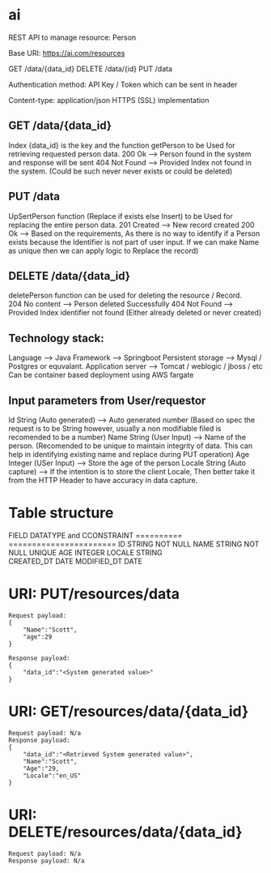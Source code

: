 # ai
REST API to manage resource: Person

Base URI: https://ai.com/resources

GET /data/{data_id}
DELETE /data/{id}
PUT /data

Authentication method:
API Key / Token which can be sent in header

Content-type: application/json
HTTPS (SSL) implementation

GET	/data/{data_id}	
--------------------
Index {data_id}	is the key and the function getPerson to be Used for retrieving requested person data.
     200 Ok        --> Person found in the system and response will be sent
     404 Not Found --> Provided Index not found in the system. (Could be such never never exists or could be deleted)


PUT	/data
--------
UpSertPerson function (Replace if exists else Insert) to be Used for replacing the entire person data. 
    201 Created --> New record created
    200 Ok --> Based on the requirements, As there is no way to identify if a Person exists because the Identifier is not part of user input. If we can make Name as unique then we can apply logic to Replace the record)

DELETE /data/{data_id}
----------------------
deletePerson function can be used for deleting the resource / Record.	
   204 No content --> Person deleted Successfully
   404 Not Found  --> Provided Index identifier not found (Either already deleted or never created)


Technology stack:
-----------------
Language --> Java
Framework --> Springboot
Persistent storage --> Mysql / Postgres  or equvalant. 
Application server --> Tomcat / weblogic / jboss / etc
Can be container based deployment using AWS fargate 

Input parameters from User/requestor
------------------------------------
Id     String  (Auto generated) --> Auto generated number (Based on spec the request is to be String however, usually a non modifiable filed is recomended to be a number)
Name   String  (User Input)     --> Name of the person. (Recomended to be unique to maintain integrity of data. This can help in identifying existing name and replace during PUT operation)
Age    Integer (USer Input)     --> Store the age of the person
Locale String  (Auto capture)   --> If the intention is to store the client Locale, Then better take it from the HTTP Header to have accuracy in data capture.


Table structure
===============
FIELD       DATATYPE and CCONSTRAINT
==========  =======================
ID          STRING  NOT NULL 
NAME        STRING  NOT NULL UNIQUE
AGE         INTEGER 
LOCALE      STRING  
CREATED_DT  DATE
MODIFIED_DT DATE

URI: PUT/resources/data
=======================
    Request payload:
    {
        "Name":"Scott",
        "age":29
    }

    Response payload:
    {
        "data_id":"<System generated value>"
    }

URI: GET/resources/data/{data_id}
=================================
    Request payload: N/a
    Response payload:
    {
        "data_id":"<Retrieved System generated value>",
        "Name":"Scott",
        "Age":"29,
        "Locale":"en_US"
    }

URI: DELETE/resources/data/{data_id}
====================================
    Request payload: N/a
    Response payload: N/a
       
    
